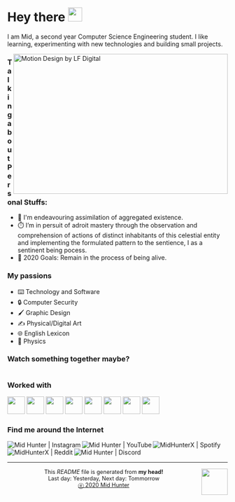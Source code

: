 # Hey there <img src="https://media.giphy.com/media/hvRJCLFzcasrR4ia7z/giphy.gif" width="32px">
I am Mid, a second year Computer Science Engineering student. I like learning, experimenting with new technologies and building small projects.

<img align="right" alt="Motion Design by LF Digital" src="https://media1.giphy.com/media/dWesBcTLavkZuG35MI/giphy.gif?cid=ecf05e47m5vtes9ru5z8loycvbgqrd53p3xzeib7wfkvmg6z&rid=giphy.gif" width="490" height="320" />


### Talking about Personal Stuffs:
- 🧐 I'm endeavouring assimilation of aggregated existence.
- ⏱️ I’m in persuit of adroit mastery through the observation and comprehension of actions of distinct inhabitants of this celestial entity and implementing the formulated pattern to the sentience, I as a sentinent being pocess.
- 💓 2020 Goals: Remain in the process of being alive.


### My passions
* ⌨️ Technology and Software
* 🔒 Computer Security
* 🖌️ Graphic Design
* ✍️ Physical/Digital Art
* 🌐 English Lexicon
* 🏃 Physics 

### Watch something together maybe?
[<img title="" src="https://i.imgur.com/vKb2F1B.png"/>][youtube]


### Worked with
<code><img height="40" src="https://cdn.jsdelivr.net/gh/devicons/devicon/icons/c/c-original.svg"></code>
<code><img height="40" src="https://cdn.jsdelivr.net/gh/devicons/devicon/icons/java/java-original.svg"></code>
<code><img height="40" src="https://cdn.jsdelivr.net/gh/devicons/devicon/icons/python/python-original.svg"></code>
<code><img height="40" src="https://cdn.jsdelivr.net/gh/devicons/devicon/icons/javascript/javascript-original.svg"></code>
<code><img height="40" src="https://cdn.jsdelivr.net/gh/devicons/devicon/icons/typescript/typescript-original.svg"></code>
<code><img height="40" src="https://cdn.jsdelivr.net/gh/devicons/devicon/icons/nodejs/nodejs-original.svg"></code>
<code><img height="40" src="https://cdn.jsdelivr.net/gh/devicons/devicon/icons/html5/html5-original.svg"></code>
<code><img height="40" src="https://cdn.jsdelivr.net/gh/devicons/devicon/icons/css3/css3-original.svg"></code>


### Find me around the Internet
[<img title="Not much but it's honest work" align="left" alt="Mid Hunter | Instagram" src="https://img.shields.io/badge/-Instagram-C13584?style=for-the-badge&logo=Instagram&logoColor=white" />][instagram]
[<img title="You shall not pass!" align="left" alt="Mid Hunter | YouTube" src="https://img.shields.io/badge/-YouTube-FF0000?style=for-the-badge&logo=YouTube&logoColor=white" />][youtube]
[<img title="Dem feels bro" align="left" alt="MidHunterX | Spotify" src="https://img.shields.io/badge/-Spotify-1DB954?style=for-the-badge&logo=Spotify&logoColor=white" />][spotify]
[<img title="The only place where intellectuals acts like complete idiots" align="left" alt="MidHunterX | Reddit" src="https://img.shields.io/badge/-u/MidHunterX-FF4500?style=for-the-badge&logo=Reddit&logoColor=white" />][reddit]
[<img title="Welcome my friend, to one of the top 10 dead servers of all time" align="left" alt="Mid Hunter | Discord" src="https://img.shields.io/badge/-Discord-7289da?style=for-the-badge&logo=Discord&logoColor=white" />][discord]   
<br>

------------
<img align="right" src="images/QR.svg" width="60" />
<p style="font-size:90%;" align="center">This <i>README</i> file is generated from <b>my head!</b></br>Last day: Yesterday, Next day: Tommorrow<br /><a title="Not even a copyright symbol but, okay... looks cool tho" href="https://matias.ma/nsfw/">ⓔ 2020 Mid Hunter</a></p>


<!-- Variables : Social -->
[youtube]: https://www.youtube.com/watch?v=dQw4w9WgXcQ
[instagram]: https://www.instagram.com/mid_hunter
[spotify]: https://open.spotify.com/user/8u1o1bw0zdxbfvgreer5xmeoa
[reddit]: https://www.reddit.com/user/MidHunterX
[discord]: https://discord.com/invite/KQxxEyu
